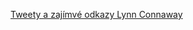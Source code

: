 <a class="twitter-timeline" href="https://twitter.com/LynnConnaway">Tweety a zajímvé odkazy Lynn Connaway</a> 
<script async src="//platform.twitter.com/widgets.js" charset="utf-8"></script>
